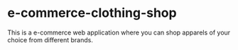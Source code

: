 # e-commerce-clothing-shop
This is a e-commerce web application where you can shop apparels of your choice from different brands.
